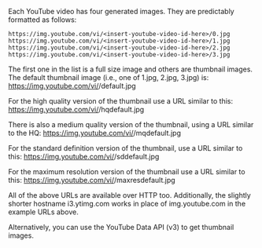 Each YouTube video has four generated images. They are predictably formatted as follows:

	https://img.youtube.com/vi/<insert-youtube-video-id-here>/0.jpg
	https://img.youtube.com/vi/<insert-youtube-video-id-here>/1.jpg
	https://img.youtube.com/vi/<insert-youtube-video-id-here>/2.jpg
	https://img.youtube.com/vi/<insert-youtube-video-id-here>/3.jpg

The first one in the list is a full size image and others are thumbnail images. The default thumbnail image (i.e., one of 1.jpg, 2.jpg, 3.jpg) is:
	https://img.youtube.com/vi/<insert-youtube-video-id-here>/default.jpg

For the high quality version of the thumbnail use a URL similar to this:
	https://img.youtube.com/vi/<insert-youtube-video-id-here>/hqdefault.jpg

There is also a medium quality version of the thumbnail, using a URL similar to the HQ:
	https://img.youtube.com/vi/<insert-youtube-video-id-here>/mqdefault.jpg

For the standard definition version of the thumbnail, use a URL similar to this:
	https://img.youtube.com/vi/<insert-youtube-video-id-here>/sddefault.jpg

For the maximum resolution version of the thumbnail use a URL similar to this:
	https://img.youtube.com/vi/<insert-youtube-video-id-here>/maxresdefault.jpg

All of the above URLs are available over HTTP too. Additionally, the slightly shorter hostname i3.ytimg.com works in place of img.youtube.com in the example URLs above.

Alternatively, you can use the YouTube Data API (v3) to get thumbnail images.